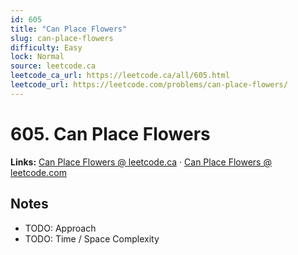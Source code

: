 ```yaml
--- 
id: 605
title: "Can Place Flowers"
slug: can-place-flowers
difficulty: Easy
lock: Normal
source: leetcode.ca
leetcode_ca_url: https://leetcode.ca/all/605.html
leetcode_url: https://leetcode.com/problems/can-place-flowers/
---
```


# 605. Can Place Flowers

**Links:** [Can Place Flowers @ leetcode.ca](https://leetcode.ca/all/605.html) · [Can Place Flowers @ leetcode.com](https://leetcode.com/problems/can-place-flowers/)

## Notes
- TODO: Approach
- TODO: Time / Space Complexity
